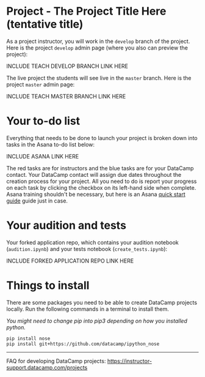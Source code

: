 # Project - The Project Title Here (tentative title)

As a project instructor, you will work in the `develop` branch of the project. Here is the project `develop` admin page (where you also can preview the project):

INCLUDE TEACH DEVELOP BRANCH LINK HERE

The live project the students will see live in the `master` branch. Here is the project `master` admin page: 

INCLUDE TEACH MASTER BRANCH LINK HERE

# Your to-do list

Everything that needs to be done to launch your project is broken down into tasks in the Asana to-do list below:

INCLUDE ASANA LINK HERE

The red tasks are for instructors and the blue tasks are for your DataCamp contact. Your DataCamp contact will assign due dates throughout the creation process for your project. All you need to do is report your progress on each task by clicking the checkbox on its left-hand side when complete. Asana training shouldn't be necessary, but here is an Asana [quick start guide](https://asana.com/guide/get-started/begin/quick-start) guide just in case.

# Your audition and tests

Your forked application repo, which contains your audition notebook (`audition.ipynb`) and your tests notebook (`create_tests.ipynb`):

INCLUDE FORKED APPLICATION REPO LINK HERE

# Things to install

There are some packages you need to be able to create DataCamp projects locally. Run the following commands in a terminal to install them.

*You might need to change pip into pip3 depending on how you installed python.*

```
pip install nose
pip install git+https://github.com/datacamp/ipython_nose
```

---

FAQ for developing DataCamp projects: https://instructor-support.datacamp.com/projects
